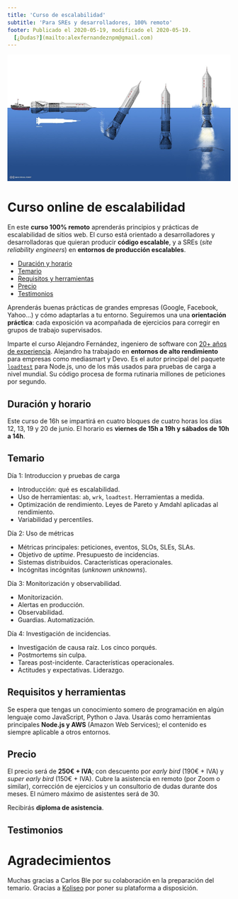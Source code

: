 ```yaml
---
title: 'Curso de escalabilidad'
subtitle: 'Para SREs y desarrolladores, 100% remoto'
footer: Publicado el 2020-05-19, modificado el 2020-05-19.
  [¿Dudas?](mailto:alexfernandeznpm@gmail.com)
---
```


![[Fuente: Wikipedia](https://commons.wikimedia.org/wiki/File:Sea-Dragon.jpg).](pics/escalabilidad-sea-dragon.jpg "Concepto de cohete Sea Dragon, con despegue acuático.")

# Curso online de escalabilidad

En este **curso 100% remoto** aprenderás principios y prácticas de escalabilidad de sitios web.
El curso está orientado a desarrolladores y desarrolladoras que quieran producir **código escalable**,
y a SREs (_site reliability engineers_) en **entornos de producción escalables**.

* <a href="#duración-y-horario">Duración y horario</a>
* <a href="#temario">Temario</a>
* <a href="#requisitos-y-herramientas">Requisitos y herramientas</a>
* <a href="#precio">Precio</a>
* <a href="#testimonios">Testimonios</a>

Aprenderás buenas prácticas de grandes empresas (Google, Facebook, Yahoo…)
y cómo adaptarlas a tu entorno.
Seguiremos una una **orientación práctica**:
cada exposición va acompañada de ejercicios para corregir en grupos de trabajo supervisados.

Imparte el curso Alejandro Fernández,
ingeniero de software con [20+ años de experiencia](/cv).
Alejandro ha trabajado en **entornos de alto rendimiento** para empresas como mediasmart y Devo.
Es el autor principal del paquete [`loadtest`](https://www.npmjs.com/package/loadtest) para Node.js,
uno de los más usados para pruebas de carga a nivel mundial.
Su código procesa de forma rutinaria millones de peticiones por segundo.

## Duración y horario

Este curso de 16h se impartirá en cuatro bloques de cuatro horas
los días 12, 13, 19 y 20 de junio.
El horario es **viernes de 15h a 19h y sábados de 10h a 14h**.

## Temario

Día 1: Introduccion y pruebas de carga

* Introducción: qué es escalabilidad.
* Uso de herramientas: `ab`, `wrk`, `loadtest`. Herramientas a medida.
* Optimización de rendimiento. Leyes de Pareto y Amdahl aplicadas al rendimiento.
* Variabilidad y percentiles.

Día 2: Uso de métricas

* Métricas principales: peticiones, eventos, SLOs, SLEs, SLAs.
* Objetivo de _uptime_. Presupuesto de incidencias.
* Sistemas distribuidos. Características operacionales.
* Incógnitas incógnitas (_unknown unknowns_).

Día 3: Monitorización y observabilidad.

* Monitorización.
* Alertas en producción.
* Observabilidad.
* Guardias. Automatización.

Día 4: Investigación de incidencias.

* Investigación de causa raíz. Los cinco porqués.
* Postmortems sin culpa.
* Tareas post-incidente. Características operacionales.
* Actitudes y expectativas. Liderazgo.

## Requisitos y herramientas

Se espera que tengas un conocimiento somero de programación en algún lenguaje
como JavaScript, Python o Java.
Usarás como herramientas principales **Node.js y AWS** (Amazon Web Services);
el contenido es siempre aplicable a otros entornos.

## Precio

El precio será de **250€ + IVA**;
con descuento por _early bird_ (190€ + IVA) y _super early bird_ (150€ + IVA).
Cubre la asistencia en remoto (por Zoom o similar),
corrección de ejercicios y un consultorio de dudas durante dos meses.
El número máximo de asistentes será de 30.

Recibirás **diploma de asistencia**.

## Testimonios

> 

# Agradecimientos

Muchas gracias a Carlos Ble por su colaboración en la preparación del temario.
Gracias a [Koliseo](https://www.koliseo.com/) por poner su plataforma a disposición.

